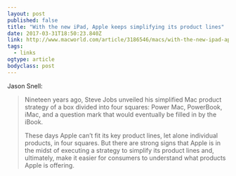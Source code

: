 ```yaml
---
layout: post 
published: false 
title: "With the new iPad, Apple keeps simplifying its product lines" 
date: 2017-03-31T18:50:23.840Z 
link: http://www.macworld.com/article/3186546/macs/with-the-new-ipad-apple-keeps-simplifying-its-product-lines.html 
tags:
  - links
ogtype: article 
bodyclass: post 
---
```


Jason Snell:

> Nineteen years ago, Steve Jobs unveiled his simplified Mac product strategy of a box divided into four squares: Power Mac, PowerBook, iMac, and a question mark that would eventually be filled in by the iBook. 
> 
> These days Apple can’t fit its key product lines, let alone individual products, in four squares. But there are strong signs that Apple is in the midst of executing a strategy to simplify its product lines and, ultimately, make it easier for consumers to understand what products Apple is offering.